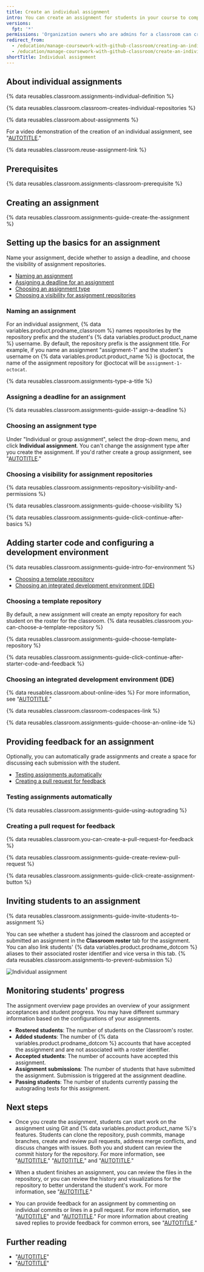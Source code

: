 ```yaml
---
title: Create an individual assignment
intro: You can create an assignment for students in your course to complete individually.
versions:
  fpt: '*'
permissions: 'Organization owners who are admins for a classroom can create and manage individual assignments for a classroom. {% data reusables.classroom.classroom-admins-link %}'
redirect_from:
  - /education/manage-coursework-with-github-classroom/creating-an-individual-assignment
  - /education/manage-coursework-with-github-classroom/create-an-individual-assignment
shortTitle: Individual assignment
---
```

## About individual assignments

{% data reusables.classroom.assignments-individual-definition %}

{% data reusables.classroom.classroom-creates-individual-repositories %}

{% data reusables.classroom.about-assignments %}

For a video demonstration of the creation of an individual assignment, see "[AUTOTITLE](/education/manage-coursework-with-github-classroom/get-started-with-github-classroom/basics-of-setting-up-github-classroom)."

{% data reusables.classroom.reuse-assignment-link %}

## Prerequisites

{% data reusables.classroom.assignments-classroom-prerequisite %}

## Creating an assignment

{% data reusables.classroom.assignments-guide-create-the-assignment %}

## Setting up the basics for an assignment

Name your assignment, decide whether to assign a deadline, and choose the visibility of assignment repositories.

- [Naming an assignment](#naming-an-assignment)
- [Assigning a deadline for an assignment](#assigning-a-deadline-for-an-assignment)
- [Choosing an assignment type](#choosing-an-assignment-type)
- [Choosing a visibility for assignment repositories](#choosing-a-visibility-for-assignment-repositories)

### Naming an assignment

For an individual assignment, {% data variables.product.prodname_classroom %} names repositories by the repository prefix and the student's {% data variables.product.product_name %} username. By default, the repository prefix is the assignment title. For example, if you name an assignment "assignment-1" and the student's username on {% data variables.product.product_name %} is @octocat, the name of the assignment repository for @octocat will be `assignment-1-octocat`.

{% data reusables.classroom.assignments-type-a-title %}

### Assigning a deadline for an assignment

{% data reusables.classroom.assignments-guide-assign-a-deadline %}

### Choosing an assignment type

Under "Individual or group assignment", select the drop-down menu, and click **Individual assignment**. You can't change the assignment type after you create the assignment. If you'd rather create a group assignment, see "[AUTOTITLE](/education/manage-coursework-with-github-classroom/teach-with-github-classroom/create-a-group-assignment)."

### Choosing a visibility for assignment repositories

{% data reusables.classroom.assignments-repository-visibility-and-permissions %}

{% data reusables.classroom.assignments-guide-choose-visibility %}

{% data reusables.classroom.assignments-guide-click-continue-after-basics %}

## Adding starter code and configuring a development environment

{% data reusables.classroom.assignments-guide-intro-for-environment %}

- [Choosing a template repository](#choosing-a-template-repository)
- [Choosing an integrated development environment (IDE)](#choosing-an-integrated-development-environment-ide)

### Choosing a template repository

By default, a new assignment will create an empty repository for each student on the roster for the classroom. {% data reusables.classroom.you-can-choose-a-template-repository %}

{% data reusables.classroom.assignments-guide-choose-template-repository %}

{% data reusables.classroom.assignments-guide-click-continue-after-starter-code-and-feedback %}

### Choosing an integrated development environment (IDE)

{% data reusables.classroom.about-online-ides %} For more information, see "[AUTOTITLE](/education/manage-coursework-with-github-classroom/integrate-github-classroom-with-an-ide)."

{% data reusables.classroom.classroom-codespaces-link %}

{% data reusables.classroom.assignments-guide-choose-an-online-ide %}

## Providing feedback for an assignment

Optionally, you can automatically grade assignments and create a space for discussing each submission with the student.

- [Testing assignments automatically](#testing-assignments-automatically)
- [Creating a pull request for feedback](#creating-a-pull-request-for-feedback)

### Testing assignments automatically

{% data reusables.classroom.assignments-guide-using-autograding %}

### Creating a pull request for feedback

{% data reusables.classroom.you-can-create-a-pull-request-for-feedback %}

{% data reusables.classroom.assignments-guide-create-review-pull-request %}

{% data reusables.classroom.assignments-guide-click-create-assignment-button %}

## Inviting students to an assignment

{% data reusables.classroom.assignments-guide-invite-students-to-assignment %}

You can see whether a student has joined the classroom and accepted or submitted an assignment in the **Classroom roster** tab for the assignment. You can also link students' {% data variables.product.prodname_dotcom %} aliases to their associated roster identifier and vice versa in this tab. {% data reusables.classroom.assignments-to-prevent-submission %}

<div class="procedural-image-wrapper">
  <img alt="Individual assignment" class="procedural-image-wrapper" src="/assets/images/help/classroom/assignment-individual-hero.png">
</div>

## Monitoring students' progress
The assignment overview page provides an overview of your assignment acceptances and student progress. You may have different summary information based on the configurations of your assignments.

- **Rostered students**: The number of students on the Classroom's roster.
- **Added students**: The number of {% data variables.product.prodname_dotcom %} accounts that have accepted the assignment and are not associated with a roster identifier.
-  **Accepted students**: The number of accounts have accepted this assignment.
-  **Assignment submissions**: The number of students that have submitted the assignment. Submission is triggered at the assignment deadline.
-  **Passing students**: The number of students currently passing the autograding tests for this assignment.

## Next steps

- Once you create the assignment, students can start work on the assignment using Git and {% data variables.product.product_name %}'s features. Students can clone the repository, push commits, manage branches, create and review pull requests, address merge conflicts, and discuss changes with issues. Both you and student can review the commit history for the repository. For more information, see "[AUTOTITLE](/get-started)," "[AUTOTITLE](/repositories)," and "[AUTOTITLE](/pull-requests/collaborating-with-pull-requests)."

- When a student finishes an assignment, you can review the files in the repository, or you can review the history and visualizations for the repository to better understand the student's work. For more information, see "[AUTOTITLE](/repositories/viewing-activity-and-data-for-your-repository)."

- You can provide feedback for an assignment by commenting on individual commits or lines in a pull request. For more information, see "[AUTOTITLE](/pull-requests/collaborating-with-pull-requests/reviewing-changes-in-pull-requests/commenting-on-a-pull-request)" and "[AUTOTITLE](/issues/tracking-your-work-with-issues/creating-an-issue)." For more information about creating saved replies to provide feedback for common errors, see "[AUTOTITLE](/get-started/writing-on-github/working-with-saved-replies/about-saved-replies)."

## Further reading

- "[AUTOTITLE](/education/explore-the-benefits-of-teaching-and-learning-with-github-education/github-global-campus-for-teachers)"
- "[AUTOTITLE](/education/manage-coursework-with-github-classroom/teach-with-github-classroom/connect-a-learning-management-system-course-to-a-classroom)"
